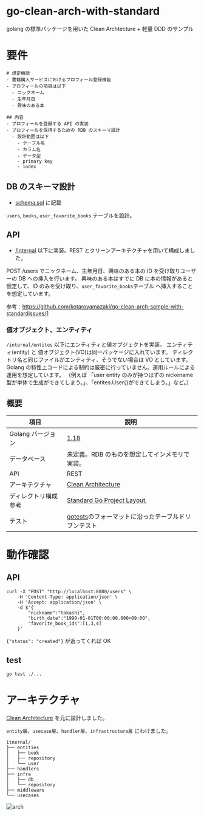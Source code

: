 # go-clean-arch-with-standard

golang の標準パッケージを用いた Clean Archtecture + 軽量 DDD のサンプル

# 要件

```
# 想定機能
- 書籍購入サービスにおけるプロフィール登録機能
- プロフィールの項目は以下
  - ニックネーム
  - 生年月日
  - 興味のある本

## 内容
- プロフィールを登録する API の実装
- プロフィールを保持するための RDB のスキーマ設計
  - 設計範囲は以下
    - テーブル名
    - カラム名
    - データ型
    - primary key
    - index
```

## DB のスキーマ設計

- [schema.sql](./schema/schema.sql) に記載

`users`, `books`, `user_favorite_books` テーブルを設計。

## API

- [/internal](./internal/) 以下に実装。REST とクリーンアーキテクチャを用いて構成しました。

POST /users でニックネーム、生年月日、興味のある本の ID を受け取りユーザーの DB への挿入を行います。
興味のある本はすでに DB に本の情報があると仮定して、ID のみを受け取り、`user_favorite_books`テーブル へ挿入することを想定しています。

参考：https://github.com/kotaroyamazaki/go-clean-arch-sample-with-standardissues/1

### 値オブジェクト、エンティティ

`/internal/entites` 以下にエンティティと値オブジェクトを実装。
エンティティ(entity) と 値オブジェクト(VO)は同一パッケージに入れています。
ディレクトリ名と同じファイルがエンティティ、そうでない場合は VO としています。
Golang の特性上コードによる制約は厳密に行っていません。運用ルールによる運用を想定しています。
（例えば 「user entity のみが持つはずの nickename 型が単体で生成ができてしまう。」、「entites.User{}ができてしまう。」など。）

## 概要

| 項目                 | 説明                                                                                               |
| -------------------- | -------------------------------------------------------------------------------------------------- |
| Golang バージョン    | [1.18](https://golang.org/doc/go1.18)                                                              |
| データベース         | 未定義。RDB のものを想定してインメモリで実装。                                                     |
| API                  | REST                                                                                               |
| アーキテクチャ       | [Clean Architecture](https://blog.cleancoder.com/uncle-bob/2012/08/13/the-clean-architecture.html) |
| ディレクトリ構成参考 | [Standard Go Project Layout](https://github.com/golang-standards/project-layout),                  |
| テスト               | [gotests](https://github.com/cweill/gotests)のフォーマットに沿ったテーブルドリブンテスト           |

# 動作確認

## API

```
curl -X "POST" "http://localhost:8080/users" \
    -H 'Content-Type: application/json' \
    -H 'Accept: application/json' \
    -d $'{
        "nickname":"takashi",
        "birth_date":"1990-01-01T00:00:00.000+09:00",
        "favorite_book_ids":[1,3,4]
    }'
```

`{"status": "created"}` が返ってくれば OK

## test

```
go test ./...
```

# アーキテクチャ

[Clean Architecture](https://blog.cleancoder.com/uncle-bob/2012/08/13/the-clean-architecture.html) を元に設計しました。

`entity層`、`usecase層`、`handler層`、`infrastructure層` にわけました。

```
itnernal/
├── entities
│   ├── book
│   ├── repository
│   └── user
├── handlers
├── infra
│   ├── db
│   └── repository
├── middleware
└── usecases
```

![arch](https://user-images.githubusercontent.com/7589567/179364458-4d3b6f93-608f-4273-b793-e7227b05fe2d.png)
